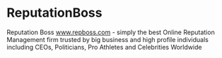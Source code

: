 # ReputationBoss
Reputation Boss www.repboss.com - simply the best Online Reputation Management firm trusted by big business and high profile individuals including CEOs, Politicians, Pro Athletes and Celebrities Worldwide
